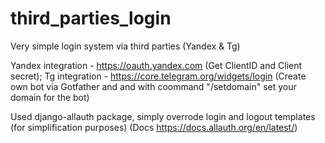 # third_parties_login
Very simple login system via third parties (Yandex & Tg)

Yandex integration - https://oauth.yandex.com (Get ClientID and Client secret); 
Tg integration - https://core.telegram.org/widgets/login (Create own bot via Gotfather and and with coommand "/setdomain" set your domain for the bot)

Used django-allauth package, simply overrode login and logout templates (for simplification purposes) (Docs https://docs.allauth.org/en/latest/)

